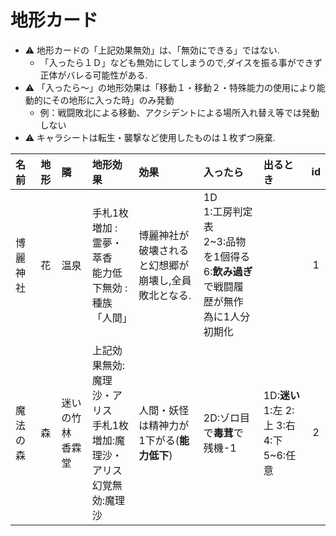 # 地形カード

- ⚠ 地形カードの「上記効果無効」は、「無効にできる」ではない.
  - 「入ったら１Ｄ」なども無効にしてしまうので,ダイスを振る事ができず正体がバレる可能性がある.
- ⚠ 「入ったら～」の地形効果は「移動１・移動２・特殊能力の使用により能動的にその地形に入った時」のみ発動
  - 例：戦闘敗北による移動、アクシデントによる場所入れ替え等では発動しない
- ⚠ キャラシートは転生・襲撃など使用したものは１枚ずつ廃棄.


|名前|地形|隣|地形効果|効果|入ったら|出るとき|id|
|:- |:-:|:-|:-     |:- |:-     |:- |:-:|
|博麗神社|花|温泉|手札1枚増加 : 霊夢・萃香<br>能力低下無効 : 種族「人間」|博麗神社が破壊されると幻想郷が崩壊し,全員敗北となる.|1D<br>1:工房判定表<br>2~3:品物を1個得る<br>6:**飲み過ぎ**で戦闘履歴が無作為に1人分初期化||1|
|魔法の森|森|迷いの竹林 香霖堂|上記効果無効:魔理沙・アリス<br>手札1枚増加:魔理沙・アリス<br>幻覚無効:魔理沙|人間・妖怪は精神力が1下がる(**能力低下**)|2D:ゾロ目で**毒茸**で残機-1|1D:**迷い**<br> 1:左 2:上 3:右 4:下 5~6:任意|2|
